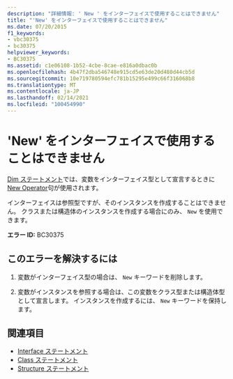 ```yaml
---
description: "詳細情報: ' New ' をインターフェイスで使用することはできません"
title: "'New' をインターフェイスで使用することはできません"
ms.date: 07/20/2015
f1_keywords:
- vbc30375
- bc30375
helpviewer_keywords:
- BC30375
ms.assetid: c1e06108-1b52-4cbe-8cae-e816a0dbac0b
ms.openlocfilehash: 4b47f2dba546748e915cd5e63de20d480d44cb5d
ms.sourcegitcommit: 10e719780594efc781b15295e499c66f316068b8
ms.translationtype: MT
ms.contentlocale: ja-JP
ms.lasthandoff: 02/14/2021
ms.locfileid: "100454990"
---
```

# <a name="new-cannot-be-used-on-an-interface"></a>'New' をインターフェイスで使用することはできません

[Dim ステートメント](../language-reference/statements/dim-statement.md)では、変数をインターフェイス型として宣言するときに[New Operator](../language-reference/operators/new-operator.md)句が使用されます。  
  
 インターフェイスは参照型ですが、そのインスタンスを作成することはできません。 クラスまたは構造体のインスタンスを作成する場合にのみ、 `New` を使用できます。  
  
 **エラー ID:** BC30375  
  
## <a name="to-correct-this-error"></a>このエラーを解決するには  
  
1. 変数がインターフェイス型の場合は、 `New` キーワードを削除します。  
  
2. 変数がインスタンスを参照する場合は、この変数をクラス型または構造体型として宣言します。 インスタンスを作成するには、 `New` キーワードを保持します。  
  
## <a name="see-also"></a>関連項目

- [Interface ステートメント](../language-reference/statements/interface-statement.md)
- [Class ステートメント](../language-reference/statements/class-statement.md)
- [Structure ステートメント](../language-reference/statements/structure-statement.md)
